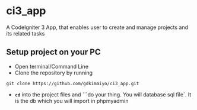 # ci3_app
A CodeIgniter 3 App, that enables user to create and manage projects and its related tasks

## Setup project on your PC

- Open terminal/Command Line
- Clone the repository by running

```
git clone https://github.com/gdkimaiyo/ci3_app.git
```

- **`cd`** into the project files and ```do your thing. You will database sql file`. It is the db which you will import in phpmyadmin
